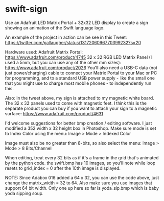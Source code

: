 # swift-sign
Use an Adafruit LED Matrix Portal + 32x32 LED display to create a sign showing an animation of the Swift language logo.

An example of the project in action can be see in this Tweet:
https://twitter.com/gallaugher/status/1317206066770399232?s=20

Hardware used:
Adafruit Matrix Portal: https://www.adafruit.com/product/4745
32 x 32 RGB LED Matrix Panel (I used a 5mm, but you can use any of the other mm sizes): https://www.adafruit.com/product/2026
You'll also need a USB-C data (not just power/charging) cable to connect your Matrix Portal to your Mac or PC for programming, and to a standard USB power supply - like the small one that you might use to charge most mobile phones - to independently run this.

Also: In the tweet above, my sign is attached to my magnetic white board. The 32 x 32 panels used to come with magnetic feet. I think this is the separate product you can buy if you want to attach your sign to a magnetic surface: https://www.adafruit.com/product/4631

I'd welcome suggestions for better bmp creation / editing software.
I just modified a 352 width x 32 height box in Photoshop.
Make sure mode is set to Index Color using the menu:
  Image > Mode > Indexed Color

Image must also be no greater than 8-bits, so also select the menu:
  Image > Mode > 8 Bits/Channel
  
When editing, treat every 32 bits as if it's a frame in the grid that's animated by the python code.
the swift.bmp has 10 images, so you'll note while loop resets to grid_index = 0 after the 10th image is displayed.

NOTE: Since Adabox 016 added a 64 x 32, you can use the code above, just change the matrix_width = 32 to 64.
Also make sure you use images that support 64 bit width. Only one up here so far is 
yoda_sip.bmp
which is baby yoda sipping soup.
